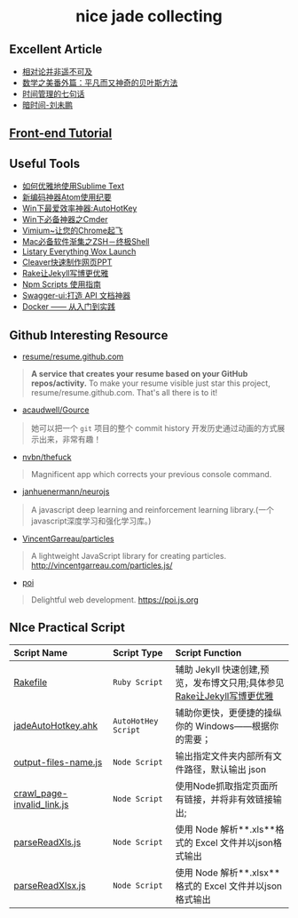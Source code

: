<h1 align='center'>nice jade collecting</h1>

## Excellent Article
- [相对论并非遥不可及](http://www.jeffjade.com/2015/02/01/2015-02-01-recommended-article/)
- [数学之美番外篇：平凡而又神奇的贝叶斯方法](http://mindhacks.cn/2008/09/21/the-magical-bayesian-method/)
- [时间管理的七句话](http://www.ruanyifeng.com/blog/2016/05/time-management.html)
- [暗时间-刘未鹏](http://mindhacks.cn/2009/12/20/dark-time/)

## [Front-end Tutorial](https://github.com/nicejade/new-front-end-tutorial/blob/master/README.md)

## Useful Tools

- [如何优雅地使用Sublime Text](http://www.jeffjade.com/2015/12/15/2015-04-17-toss-sublime-text/)
- [新编码神器Atom使用纪要](http://www.jeffjade.com/2016/03/03/2016-03-02-how-to-use-atom/)
- [Win下最爱效率神器:AutoHotKey](http://www.jeffjade.com/2016/03/11/2016-03-11-autohotkey/)
- [Win下必备神器之Cmder](http://www.jeffjade.com/2016/01/13/2016-01-13-windows-software-cmder/)
- [Vimium~让您的Chrome起飞](http://www.jeffjade.com/2015/10/19/2015-10-18-chrome-vimium/)
- [Mac必备软件渐集之ZSH－终极Shell](http://www.jeffjade.com/2015/07/29/2015-07-29-mac-musthave-software/)
- [Listary Everything Wox Launch](http://www.jeffjade.com/2016/05/22/108-Listary-Everything-Wox-Launch/)
- [Cleaver快速制作网页PPT](http://www.jeffjade.com/2015/10/15/2015-10-16-cleaver-make-ppt/)
- [Rake让Jekyll写博更优雅](http://www.jeffjade.com/2016/03/26/2016-03-26-rakefile-for-jekyll/)
- [Npm Scripts 使用指南](http://www.ruanyifeng.com/blog/2016/10/npm_scripts.html)
- [Swagger-ui:打造 API 文档神器](http://swagger.io/swagger-ui/)
- [Docker —— 从入门到实践](https://yeasy.gitbooks.io/docker_practice/content/)

## Github Interesting Resource

- [resume/resume.github.com](https://github.com/resume/resume.github.com)

>**A service that creates your resume based on your GitHub repos/activity.** To make your resume visible just star this project, resume/resume.github.com. That's all there is to it!

- [acaudwell/Gource](https://github.com/acaudwell/Gource)

>她可以把一个 `git` 项目的整个 commit history 开发历史通过动画的方式展示出来，非常有趣！

- [nvbn/thefuck](https://github.com/)

>Magnificent app which corrects your previous console command.

- [janhuenermann/neurojs](https://github.com/janhuenermann/neurojs)

>A javascript deep learning and reinforcement learning library.(一个javascript深度学习和强化学习库。)

- [VincentGarreau/particles](https://github.com/VincentGarreau/particles.js)

>A lightweight JavaScript library for creating particles. http://vincentgarreau.com/particles.js/

- [poi](https://github.com/egoist/poi)

> Delightful web development.  https://poi.js.org

## NIce Practical Script

| Script Name     | Script Type | Script Function  |
| :------------- |:-------------| :-----|
|[Rakefile](https://github.com/nicejade/nice-jade-collecting/blob/master/tools/Rakefile) | `Ruby Script` | 辅助 Jekyll 快速创建,预览，发布博文只用;具体参见  [Rake让Jekyll写博更优雅](http://www.jeffjade.com/2016/03/26/2016-03-26-rakefile-for-jekyll/)|
| [jadeAutoHotkey.ahk](https://github.com/nicejade/nice-jade-collecting/blob/master/tools/jadeAutoHotkey.ahk) | `AutoHotHey Script`  | 辅助你更快，更便捷的操纵你的 Windows——根据你的需要；|
| [output-files-name.js](https://github.com/nicejade/nice-jade-collecting/blob/master/scripts/output-files-name.js) | `Node Script`  | 输出指定文件夹内部所有文件路径，默认输出 json|
| [crawl_page-invalid_link.js](https://github.com/nicejade/nice-jade-collecting/blob/master/scripts/crawl_page-invalid_link.js) | `Node Script`  | 使用Node抓取指定页面所有链接，并将非有效链接输出;|
| [parseReadXls.js](https://github.com/nicejade/nice-jade-collecting/blob/master/scripts/parseReadXls.js) | `Node Script` |  使用 Node 解析**.xls**格式的 Excel 文件并以json格式输出|
| [parseReadXlsx.js](https://github.com/nicejade/nice-jade-collecting/blob/master/scripts/parseReadXlsx.js) | `Node Script`| 使用 Node 解析**.xlsx**格式的 Excel 文件并以json格式输出|
